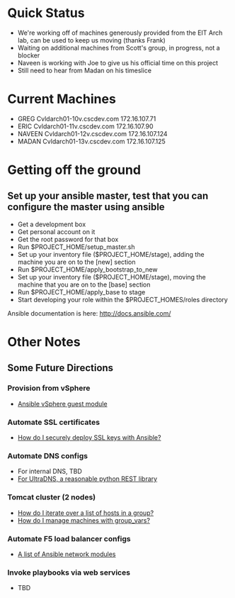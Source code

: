 
# Quick Status
* We're working off of machines generously provided from the EIT Arch lab, can be used to keep us moving (thanks Frank)
* Waiting on additional machines from Scott's group, in progress, not a blocker
* Naveen is working with Joe to give us his official time on this project
* Still need to hear from Madan on his timeslice

# Current Machines
* GREG 	  Cvldarch01-10v.cscdev.com        172.16.107.71
* ERIC 	  Cvldarch01-11v.cscdev.com        172.16.107.90
* NAVEEN 	  Cvldarch01-12v.cscdev.com        172.16.107.124
* MADAN 	  Cvldarch01-13v.cscdev.com        172.16.107.125

# Getting off the ground

## Set up your ansible master, test that you can configure the master using ansible

* Get a development box
* Get personal account on it
* Get the root password for that box
* Run $PROJECT_HOME/setup_master.sh
* Set up your inventory file ($PROJECT_HOME/stage), adding the machine you are on to the [new] section
* Run $PROJECT_HOME/apply_bootstrap_to_new
* Set up your inventory file ($PROJECT_HOME/stage), moving the machine that you are on to the [base] section
* Run $PROJECT_HOME/apply_base to stage
* Start developing your role within the $PROJECT_HOMES/roles directory

Ansible documentation is here: http://docs.ansible.com/

# Other Notes

## Some Future Directions

### Provision from vSphere
* [Ansible vSphere guest module](http://docs.ansible.com/vsphere_guest_module.html)

### Automate SSL certificates
* [How do I securely deploy SSL keys with Ansible?](http://red-badger.com/blog/2014/02/28/deploying-ssl-keys-securely-with-ansible/)

### Automate DNS configs
* For internal DNS, TBD
* [For UltraDNS, a reasonable python REST library](http://docs.python-requests.org/en/latest/index.html)

### Tomcat cluster (2 nodes)
* [How do I iterate over a list of hosts in a group?](http://docs.ansible.com/faq.html)
* [How do I manage machines with group_vars?](https://gist.github.com/anonymous/5e1f88c5acc0dc699093)

### Automate F5 load balancer configs
* [A list of Ansible network modules](http://docs.ansible.com/list_of_network_modules.html)

### Invoke playbooks via web services
* TBD


